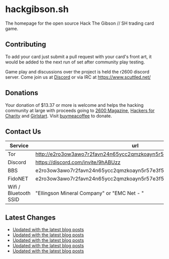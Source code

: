 # hackgibson.sh
The homepage for the open source Hack The Gibson // SH trading card game.


## Contributing

To add your card just submit a pull request with your card's front art, it would be added to the next run of set after community play testing.

Game play and discussions over the project is held the r2600 discord server. Come join us at [Discord](https://discord.com/invite/9hABUzz) or via IRC at https://www.scuttled.net/


## Donations

Your donation of $13.37 or more is welcome and helps the hacking community at large with proceeds going to [2600 Magazine](https://2600.com/), [Hackers for Charity](https://hackersforcharity.org) and [Girlstart](https://girlstart.org).  Visit [buymeacoffee](https://www.buymeacoffee.com/hackgibson.sh) to donate.


## Contact Us

Service | url
-|-
Tor | http://e2ro3ow3awo7r2favn24n65ycc2qmzkoayn5r57e3f56nvjwdcgg32ad.onion
Discord | https://discord.com/invite/9hABUzz
BBS | e2ro3ow3awo7r2favn24n65ycc2qmzkoayn5r57e3f56nvjwdcgg32ad.onion:23
FidoNET | e2ro3ow3awo7r2favn24n65ycc2qmzkoayn5r57e3f56nvjwdcgg32ad.onion:24554
Wifi / Bluetooth SSID | "Ellingson Mineral Company" or "EMC Net - <fidonet address>"

## Latest Changes
<!-- BLOG-POST-LIST:START -->
- [Updated with the latest blog posts](https://github.com/DFW2600/hackgibson.sh/commit/654db04bc7e9f63d38f2a5710ba8371f26dbcd9c)
- [Updated with the latest blog posts](https://github.com/DFW2600/hackgibson.sh/commit/f36a6210550243f2b453b7ecb2eef09db5066c19)
- [Updated with the latest blog posts](https://github.com/DFW2600/hackgibson.sh/commit/ca12c2b7205dd76f607a8ae8ed72ec29bf5bb8e7)
- [Updated with the latest blog posts](https://github.com/DFW2600/hackgibson.sh/commit/25e0b253064c0d9dc15d879644222265d4661572)
- [Updated with the latest blog posts](https://github.com/DFW2600/hackgibson.sh/commit/40d114d5ebbc9b62fb699dd3f27d2d1e4ef7a835)
<!-- BLOG-POST-LIST:END -->

